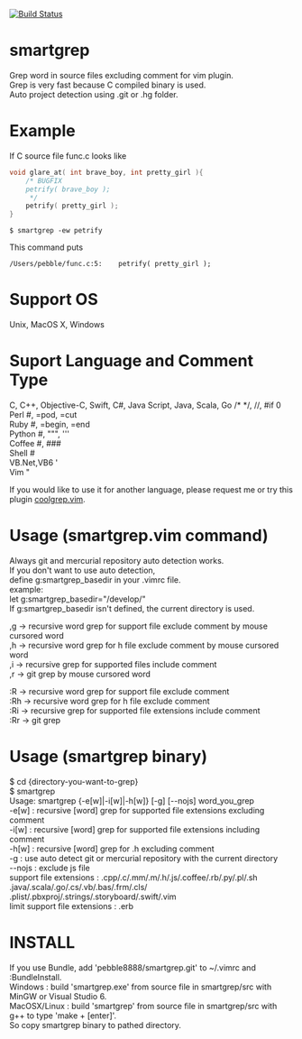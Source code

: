 [![Build Status](https://travis-ci.org/pebble8888/smartgrep.svg?branch=master)](https://travis-ci.org/pebble8888/smartgrep)

smartgrep
=======

Grep word in source files excluding comment for vim plugin.  
Grep is very fast because C compiled binary is used.  
Auto project detection using .git or .hg folder.  

Example
=======
If C source file func.c looks like
```c
void glare_at( int brave_boy, int pretty_girl ){
    /* BUGFIX
    petrify( brave_boy );
     */
    petrify( pretty_girl );
}
```
```
$ smartgrep -ew petrify
```
This command puts
```
/Users/pebble/func.c:5:    petrify( pretty_girl );
```
Support OS
=======
Unix, MacOS X, Windows

Suport Language and Comment Type
=======
C, C++, Objective-C, Swift, C#, Java Script, Java, Scala, Go   /* */, //, #if 0  
Perl        #, =pod, =cut  
Ruby 	    #, =begin, =end  
Python      #, """, '''  
Coffee      #, ###  
Shell       #  
VB.Net,VB6  '  
Vim         "
   
If you would like to use it for another language, please request me or try this plugin [coolgrep.vim](https://github.com/tyru/coolgrep.vim).  
  
Usage (smartgrep.vim command)
=======
Always git and mercurial repository auto detection works.  
If you don't want to use auto detection,  
define g:smartgrep_basedir in your .vimrc file.  
    example:  
        let g:smartgrep_basedir="/develop/"  
If g:smartgrep_basedir isn't defined, the current directory is used.  
  
,g   -> recursive word grep for support file exclude comment by mouse cursored word  
,h   -> recursive word grep for h file exclude comment by mouse cursored word  
,i   -> recursive grep for supported files include comment  
,r   -> git grep by mouse cursored word  

:R   -> recursive word grep for support file exclude comment  
:Rh  -> recursive word grep for h file exclude comment  
:Ri  -> recursive grep for supported file extensions include comment  
:Rr  -> git grep  
  
Usage (smartgrep binary)
=======
$ cd {directory-you-want-to-grep}  
$ smartgrep  
Usage: smartgrep {-e[w]|-i[w]|-h[w]} [-g] [--nojs] word_you_grep  
  -e[w] : recursive [word] grep for supported file extensions excluding comment  
  -i[w] : recursive [word] grep for supported file extensions including comment  
  -h[w] : recursive [word] grep for .h excluding comment  
  -g : use auto detect git or mercurial repository with the current directory  
  --nojs : exclude js file  
  support file extensions : .cpp/.c/.mm/.m/.h/.js/.coffee/.rb/.py/.pl/.sh  
                            .java/.scala/.go/.cs/.vb/.bas/.frm/.cls/  
                            .plist/.pbxproj/.strings/.storyboard/.swift/.vim  
  limit support file extensions : .erb  

INSTALL
=======
If you use Bundle, add 'pebble8888/smartgrep.git' to ~/.vimrc and :BundleInstall.  
Windows : build 'smartgrep.exe' from source file in smartgrep/src with MinGW or Visual Studio 6.  
MacOSX/Linux : build 'smartgrep' from source file in smartgrep/src with g++ to type 'make + [enter]'.  
So copy smartgrep binary to pathed directory.  

